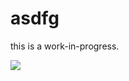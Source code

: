 # asdfg

this is a work-in-progress.

![](https://komarev.com/ghpvc/?username=jmarkfen&color=green&style=flat)
